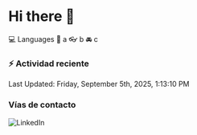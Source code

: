 # Hi there 👋

:computer: Languages
:pencil: a
:eyeglasses: b
:oncoming_automobile: c

### :zap: Actividad reciente
<!--RECENT_ACTIVITY:start-->
<!--RECENT_ACTIVITY:end-->
<!--RECENT_ACTIVITY:last_update-->
Last Updated: Friday, September 5th, 2025, 1:13:10 PM
<!--RECENT_ACTIVITY:last_update_end-->

### Vías de contacto

![LinkedIn](https://www.linkedin.com/in/irving-hernández-226846205/)
